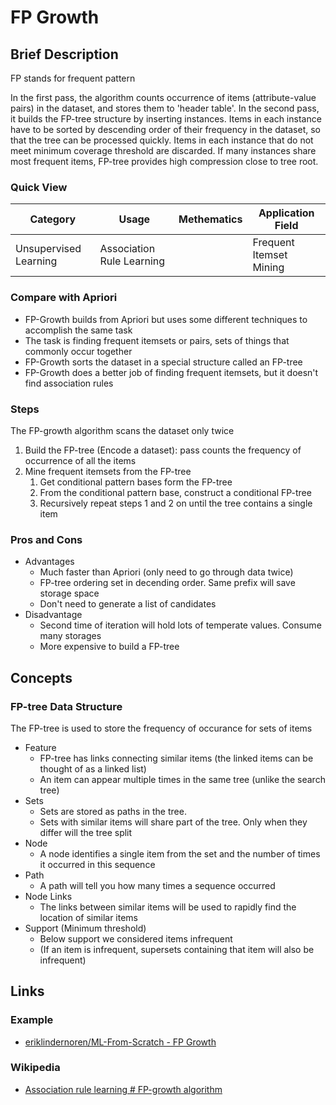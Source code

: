 # FP Growth

## Brief Description

FP stands for frequent pattern

In the first pass, the algorithm counts occurrence of items (attribute-value pairs) in the dataset, and stores them to 'header table'. In the second pass, it builds the FP-tree structure by inserting instances. Items in each instance have to be sorted by descending order of their frequency in the dataset, so that the tree can be processed quickly. Items in each instance that do not meet minimum coverage threshold are discarded. If many instances share most frequent items, FP-tree provides high compression close to tree root.

### Quick View

Category|Usage|Methematics|Application Field
--------|-----|-----------|-----------------
Unsupervised Learning|Association Rule Learning||Frequent Itemset Mining

### Compare with Apriori

* FP-Growth builds from Apriori but uses some different techniques to accomplish the same task
* The task is finding frequent itemsets or pairs, sets of things that commonly occur together
* FP-Growth sorts the dataset in a special structure called an FP-tree
* FP-Growth does a better job of finding frequent itemsets, but it doesn't find association rules

### Steps

The FP-growth algorithm scans the dataset only twice

1. Build the FP-tree (Encode a dataset): pass counts the frequency of occurrence of all the items
2. Mine frequent itemsets from the FP-tree
    1. Get conditional pattern bases form the FP-tree
    2. From the conditional pattern base, construct a conditional FP-tree
    3. Recursively repeat steps 1 and 2 on until the tree contains a single item

### Pros and Cons

* Advantages
    * Much faster than Apriori (only need to go through data twice)
    * FP-tree ordering set in decending order. Same prefix will save storage space
    * Don't need to generate a list of candidates
* Disadvantage
    * Second time of iteration will hold lots of temperate values. Consume many storages
    * More expensive to build a FP-tree

## Concepts

### FP-tree Data Structure

The FP-tree is used to store the frequency of occurance for sets of items

* Feature
    * FP-tree has links connecting similar items (the linked items can be thought of as a linked list)
    * An item can appear multiple times in the same tree (unlike the search tree)
* Sets
    * Sets are stored as paths in the tree.
    * Sets with similar items will share part of the tree. Only when they differ will the tree split
* Node
    * A node identifies a single item from the set and the number of times it occurred in this sequence
* Path
    * A path will tell you how many times a sequence occurred
* Node Links
    * The links between similar items will be used to rapidly find the location of similar items
* Support (Minimum threshold)
    * Below support we considered items infrequent
    * (If an item is infrequent, supersets containing that item will also be infrequent)

## Links

### Example

* [eriklindernoren/ML-From-Scratch - FP Growth](https://github.com/eriklindernoren/ML-From-Scratch/blob/master/mlfromscratch/unsupervised_learning/fp_growth.py)

### Wikipedia

* [Association rule learning # FP-growth algorithm](https://en.wikipedia.org/wiki/Association_rule_learning#FP-growth_algorithm)
